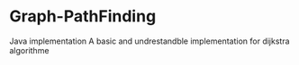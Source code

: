 # Graph-PathFinding
Java implementation
A basic and undrestandble implementation for dijkstra algorithme 
